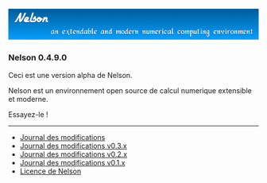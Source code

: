 ![banner](banner_homepage.png)

### Nelson 0.4.9.0

Ceci est une version alpha de Nelson. 

Nelson est un environnement open source de calcul numerique extensible et moderne.

Essayez-le !


* * *

*   [Journal des modifications](CHANGELOG.md)
*   [Journal des modifications v0.3.x](CHANGELOG-0.3.x.md)
*   [Journal des modifications v0.2.x](CHANGELOG-0.2.x.md)
*   [Journal des modifications v0.1.x](CHANGELOG-0.1.x.md)
*   [Licence de Nelson](license.md)
